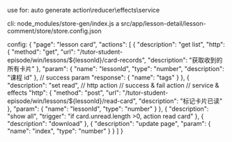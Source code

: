 use for: auto generate action\reducer\effects\service

cli: node_modules/store-gen/index.js a src/app/lesson-detail/lesson-comment/store/store.config.json

config:
{
"page": "lesson card",
"actions": [
{
"description": "get list",
"http": {
"method": "get",
"url": "/tutor-student-episode/win/lessons/${lessonId}/card-records",
"description": "获取收到的所有卡片"
},
"param": {
"name": "lessonId",
"type": "number",
"description": "课程 id"
},
// success param
"response": {
"name": "tags"
}
},
{
"description": "set read",
// http action
// success & fail action
// service & effects
"http": {
"method": "post",
"url": "/tutor-student-episode/win/lessons/${lessonId}/read-card",
"description": "标记卡片已读"
},
"param": {
"name": "lessonId",
"type": "number"
}
},
{
"description": "show all",
"trigger": "if card.unread.length >0, action read card"
},
{
"description": "download"
},
{
"description": "update page",
"param": {
"name": "index",
"type": "number"
}
}
]
}
